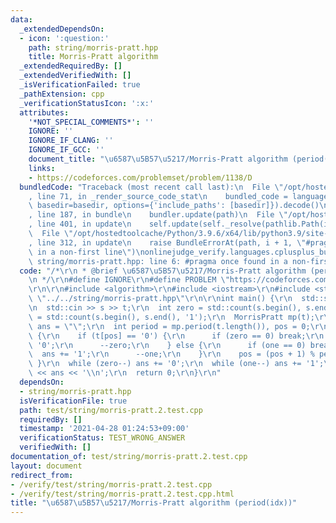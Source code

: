 ```yaml
---
data:
  _extendedDependsOn:
  - icon: ':question:'
    path: string/morris-pratt.hpp
    title: Morris-Pratt algorithm
  _extendedRequiredBy: []
  _extendedVerifiedWith: []
  _isVerificationFailed: true
  _pathExtension: cpp
  _verificationStatusIcon: ':x:'
  attributes:
    '*NOT_SPECIAL_COMMENTS*': ''
    IGNORE: ''
    IGNORE_IF_CLANG: ''
    IGNORE_IF_GCC: ''
    document_title: "\u6587\u5B57\u5217/Morris-Pratt algorithm (period(idx))"
    links:
    - https://codeforces.com/problemset/problem/1138/D
  bundledCode: "Traceback (most recent call last):\n  File \"/opt/hostedtoolcache/Python/3.9.6/x64/lib/python3.9/site-packages/onlinejudge_verify/documentation/build.py\"\
    , line 71, in _render_source_code_stat\n    bundled_code = language.bundle(stat.path,\
    \ basedir=basedir, options={'include_paths': [basedir]}).decode()\n  File \"/opt/hostedtoolcache/Python/3.9.6/x64/lib/python3.9/site-packages/onlinejudge_verify/languages/cplusplus.py\"\
    , line 187, in bundle\n    bundler.update(path)\n  File \"/opt/hostedtoolcache/Python/3.9.6/x64/lib/python3.9/site-packages/onlinejudge_verify/languages/cplusplus_bundle.py\"\
    , line 401, in update\n    self.update(self._resolve(pathlib.Path(included), included_from=path))\n\
    \  File \"/opt/hostedtoolcache/Python/3.9.6/x64/lib/python3.9/site-packages/onlinejudge_verify/languages/cplusplus_bundle.py\"\
    , line 312, in update\n    raise BundleErrorAt(path, i + 1, \"#pragma once found\
    \ in a non-first line\")\nonlinejudge_verify.languages.cplusplus_bundle.BundleErrorAt:\
    \ string/morris-pratt.hpp: line 6: #pragma once found in a non-first line\n"
  code: "/*\r\n * @brief \u6587\u5B57\u5217/Morris-Pratt algorithm (period(idx))\r\
    \n */\r\n#define IGNORE\r\n#define PROBLEM \"https://codeforces.com/problemset/problem/1138/D\"\
    \r\n\r\n#include <algorithm>\r\n#include <iostream>\r\n#include <string>\r\n#include\
    \ \"../../string/morris-pratt.hpp\"\r\n\r\nint main() {\r\n  std::string s, t;\r\
    \n  std::cin >> s >> t;\r\n  int zero = std::count(s.begin(), s.end(), '0'), one\
    \ = std::count(s.begin(), s.end(), '1');\r\n  MorrisPratt mp(t);\r\n  std::string\
    \ ans = \"\";\r\n  int period = mp.period(t.length()), pos = 0;\r\n  while (true)\
    \ {\r\n    if (t[pos] == '0') {\r\n      if (zero == 0) break;\r\n      ans +=\
    \ '0';\r\n      --zero;\r\n    } else {\r\n      if (one == 0) break;\r\n    \
    \  ans += '1';\r\n      --one;\r\n    }\r\n    pos = (pos + 1) % period;\r\n \
    \ }\r\n  while (zero--) ans += '0';\r\n  while (one--) ans += '1';\r\n  std::cout\
    \ << ans << '\\n';\r\n  return 0;\r\n}\r\n"
  dependsOn:
  - string/morris-pratt.hpp
  isVerificationFile: true
  path: test/string/morris-pratt.2.test.cpp
  requiredBy: []
  timestamp: '2021-04-28 01:24:53+09:00'
  verificationStatus: TEST_WRONG_ANSWER
  verifiedWith: []
documentation_of: test/string/morris-pratt.2.test.cpp
layout: document
redirect_from:
- /verify/test/string/morris-pratt.2.test.cpp
- /verify/test/string/morris-pratt.2.test.cpp.html
title: "\u6587\u5B57\u5217/Morris-Pratt algorithm (period(idx))"
---
```

